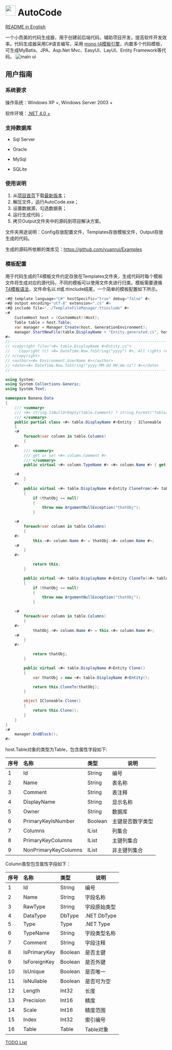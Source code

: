 # <img src="https://raw.githubusercontent.com/yuanrui/CodeGenerator/master/Banana.AutoCode/Resources/Icons.128x128.Logo.ico"  height="32px"> AutoCode
[README in English](README-EN.md)

一个小而美的代码生成器，用于创建前后端代码，辅助项目开发，提高软件开发效率。代码生成器采用C#语言编写，采用 [mono t4模板引擎](https://github.com/mono/t4)，内置多个代码模板，可生成MyBatis、JPA、Asp.Net Mvc、EasyUI、LayUI、Entity Framework等代码。
![main ui](https://user-images.githubusercontent.com/3859838/87500061-367c6880-c68e-11ea-8506-4a9683413402.png)

## 用户指南

### 系统要求

操作系统：Windows XP +,  Windows Server 2003 +

软件环境：[.NET 4.0 +](https://download.microsoft.com/download/9/5/A/95A9616B-7A37-4AF6-BC36-D6EA96C8DAAE/dotNetFx40_Full_x86_x64.exe)

### 支持数据库

- Sql Server

- Oracle

- MySql

- SQLite

### 使用说明

1. 从[项目首页](https://github.com/yuanrui/CodeGenerator)下载[最新版本](https://github.com/yuanrui/CodeGenerator/releases)；
2. 解压文件，运行AutoCode.exe；
3. 设置数据源，勾选数据表；
4. 运行生成代码；
5. 拷贝Output文件夹中的源码到项目解决方案。

文件夹用途说明：Config存放配置文件，Templates存放模板文件，Output存放生成的代码。

生成的源码所依赖的类库见：https://github.com/yuanrui/Examples

### 模板配置

用于代码生成的T4模板文件约定存放在Templates文件夹，生成代码时每个模板文件将生成对应的源代码，不同的模板可以使用文件夹进行归类。模板需要遵循[T4模板语法](https://docs.microsoft.com/zh-cn/visualstudio/modeling/code-generation-and-t4-text-templates)，文件命名以.tt或.ttinclude结尾，一个简单的模板配置如下所示。

```c#
<#@ template language="C#" hostSpecific="true" debug="false" #>
<#@ output encoding="utf-8" extension=".cs" #>
<#@ include file="../TemplateFileManager.ttinclude" #>
<# 
	CustomHost host = (CustomHost)(Host);
	Table table = host.Table;
    var manager = Manager.Create(host, GenerationEnvironment);
	manager.StartNewFile(table.DisplayName + "Entity.generated.cs", host.GetValue("OutputPath").ToString() + "\\Samples\\Generated");
#>
//------------------------------------------------------------------------------
// <copyright file="<#= table.DisplayName #>Entity.cs">
//    Copyright (c) <#= DateTime.Now.ToString("yyyy") #>, All rights reserved.
// </copyright>
// <author><#= Environment.UserName #></author>
// <date><#= DateTime.Now.ToString("yyyy-MM-dd HH:mm:ss") #></date>
//------------------------------------------------------------------------------

using System;
using System.Collections.Generic;
using System.Text;

namespace Banana.Data
{
    /// <summary>
    /// <#= string.IsNullOrEmpty(table.Comment) ? string.Format("Table/View [{0}] map to [{1}] entity class", table.Name, table.DisplayName) : table.Comment #>
    /// </summary>
    public partial class <#= table.DisplayName #>Entity : ICloneable
    {
    <# 
        foreach(var column in table.Columns)
        {
    #>
        /// <summary>
        /// get or set <#= column.Comment #>
        /// </summary>
        public virtual <#= column.TypeName #> <#= column.Name #> { get; set; }

    <#
        }
    #>
        public virtual <#= table.DisplayName #>Entity CloneFrom(<#= table.DisplayName #>Entity thatObj)
        {
            if (thatObj == null)
            {
                throw new ArgumentNullException("thatObj");
            }

    <# 
        foreach(var column in table.Columns)
        {
    #>
            this.<#= column.Name #> = thatObj.<#= column.Name #>;
    <#
        }
    #>

            return this;
        }

        public virtual <#= table.DisplayName #>Entity CloneTo(<#= table.DisplayName #>Entity thatObj)
        {
            if (thatObj == null)
            {
                throw new ArgumentNullException("thatObj");
            }

    <# 
        foreach(var column in table.Columns)
        {
    #>
            thatObj.<#= column.Name #> = this.<#= column.Name #>;
    <#
        }
    #>

            return thatObj;
        }

        public virtual <#= table.DisplayName #>Entity Clone()
        {
            var thatObj = new <#= table.DisplayName #>Entity();

            return this.CloneTo(thatObj);
        }

        object ICloneable.Clone()
        {
            return this.Clone();
        }
    }
}
<# 
	manager.EndBlock(); 
#>
```

host.Table对象的类型为Table，包含属性字段如下:

| 序号 | 名称                 | 类型          | 说明             |
| :--- | :------------------- | :------------ | ---------------- |
| 1    | Id                   | String        | 编号             |
| 2    | Name                 | String        | 表名称           |
| 3    | Comment              | String        | 表注释           |
| 4    | DisplayName          | String        | 显示名称         |
| 5    | Owner                | String        | 数据库           |
| 6    | PrimaryKeyIsNumber   | Boolean       | 主键是否数字类型 |
| 7    | Columns              | IList<Column> | 列集合           |
| 8    | PrimaryKeyColumns    | IList<Column> | 主键列集合       |
| 9    | NonPrimaryKeyColumns | IList<Column> | 非主键列集合     |

Column类型包含属性字段如下：

| 序号 | 名称         | 类型    | 说明         |
| :--- | :----------- | :------ | ------------ |
| 1    | Id           | String  | 编号         |
| 2    | Name         | String  | 字段名称     |
| 3    | RawType      | String  | 字段原始类型 |
| 4    | DataType     | DbType  | .NET DbType  |
| 5    | Type         | Type    | .NET Type    |
| 6    | TypeName     | String  | 字段类型名称 |
| 7    | Comment      | String  | 字段注释     |
| 8    | IsPrimaryKey | Boolean | 是否主键     |
| 9    | IsForeignKey | Boolean | 是否外键     |
| 10   | IsUnique     | Boolean | 是否唯一     |
| 11   | IsNullable   | Boolean | 是否可为空   |
| 12   | Length       | Int32   | 长度         |
| 13   | Precision    | Int16   | 精度         |
| 14   | Scale        | Int16   | 精度范围     |
| 15   | Index        | Int32   | 索引编号     |
| 16   | Table        | Table   | Table对象    |

[TODO List](https://github.com/yuanrui/CodeGenerator/issues/1)